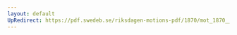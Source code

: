 ```yaml
---
layout: default
UpRedirect: https://pdf.swedeb.se/riksdagen-motions-pdf/1870/mot_1870__ak__00063.pdf
---
```

